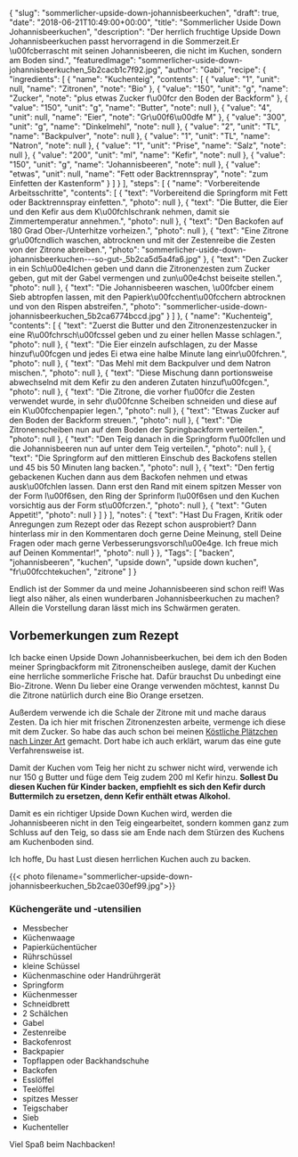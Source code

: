 {
    "slug": "sommerlicher-upside-down-johannisbeerkuchen",
    "draft": true,
    "date": "2018-06-21T10:49:00+00:00",
    "title": "Sommerlicher Uside Down Johannisbeerkuchen",
    "description": "Der herrlich fruchtige Upside Down Johannisbeerkuchen passt hervorragend in die Sommerzeit.Er \u00fcberrascht mit seinen Johannisbeeren, die nicht im Kuchen, sondern am Boden sind.",
    "featuredImage": "sommerlicher-uside-down-johannisbeerkuchen_5b2cacb1c7f92.jpg",
    "author": "Gabi",
    "recipe": {
        "ingredients": [
            {
                "name": "Kuchenteig",
                "contents": [
                    {
                        "value": "1",
                        "unit": null,
                        "name": "Zitronen",
                        "note": "Bio"
                    },
                    {
                        "value": "150",
                        "unit": "g",
                        "name": "Zucker",
                        "note": "plus etwas Zucker f\u00fcr den Boden der Backform"
                    },
                    {
                        "value": "150",
                        "unit": "g",
                        "name": "Butter",
                        "note": null
                    },
                    {
                        "value": "4",
                        "unit": null,
                        "name": "Eier",
                        "note": "Gr\u00f6\u00dfe M"
                    },
                    {
                        "value": "300",
                        "unit": "g",
                        "name": "Dinkelmehl",
                        "note": null
                    },
                    {
                        "value": "2",
                        "unit": "TL",
                        "name": "Backpulver",
                        "note": null
                    },
                    {
                        "value": "1",
                        "unit": "TL",
                        "name": "Natron",
                        "note": null
                    },
                    {
                        "value": "1",
                        "unit": "Prise",
                        "name": "Salz",
                        "note": null
                    },
                    {
                        "value": "200",
                        "unit": "ml",
                        "name": "Kefir",
                        "note": null
                    },
                    {
                        "value": "150",
                        "unit": "g",
                        "name": "Johannisbeeren",
                        "note": null
                    },
                    {
                        "value": "etwas",
                        "unit": null,
                        "name": "Fett oder Backtrennspray",
                        "note": "zum Einfetten der Kastenform"
                    }
                ]
            }
        ],
        "steps": [
            {
                "name": "Vorbereitende Arbeitsschritte",
                "contents": [
                    {
                        "text": "Vorbereitend die Springform mit Fett oder Backtrennspray einfetten.",
                        "photo": null
                    },
                    {
                        "text": "Die Butter, die Eier und den Kefir aus dem K\u00fchlschrank nehmen, damit sie Zimmertemperatur annehmen.",
                        "photo": null
                    },
                    {
                        "text": "Den  Backofen auf 180 Grad Ober-\/Unterhitze vorheizen.",
                        "photo": null
                    },
                    {
                        "text": "Eine Zitrone gr\u00fcndlich waschen, abtrocknen und mit der Zestenreibe die Zesten von der Zitrone abreiben.",
                        "photo": "sommerlicher-uside-down-johannisbeerkuchen---so-gut-_5b2ca5d5a4fa6.jpg"
                    },
                    {
                        "text": "Den Zucker in ein Sch\u00e4lchen geben und dann die Zitronenzesten zum Zucker geben, gut mit der Gabel vermengen und zun\u00e4chst beiseite stellen.",
                        "photo": null
                    },
                    {
                        "text": "Die Johannisbeeren waschen, \u00fcber einem Sieb abtropfen lassen, mit den Papierk\u00fcchent\u00fcchern abtrocknen und von den Rispen abstreifen.",
                        "photo": "sommerlicher-uside-down-johannisbeerkuchen_5b2ca6774bccd.jpg"
                    }
                ]
            },
            {
                "name": "Kuchenteig",
                "contents": [
                    {
                        "text": "Zuerst die Butter und den Zitronenzestenzucker in eine R\u00fchrsch\u00fcssel geben und zu einer hellen Masse schlagen.",
                        "photo": null
                    },
                    {
                        "text": "Die Eier einzeln aufschlagen, zu der Masse hinzuf\u00fcgen und jedes Ei etwa eine halbe Minute lang einr\u00fchren.",
                        "photo": null
                    },
                    {
                        "text": "Das Mehl mit dem Backpulver und dem Natron mischen.",
                        "photo": null
                    },
                    {
                        "text": "Diese Mischung dann portionsweise abwechselnd mit dem Kefir zu den anderen Zutaten hinzuf\u00fcgen.",
                        "photo": null
                    },
                    {
                        "text": "Die Zitrone, die vorher f\u00fcr die Zesten verwendet wurde, in sehr d\u00fcnne Scheiben schneiden und diese auf ein K\u00fcchenpapier legen.",
                        "photo": null
                    },
                    {
                        "text": "Etwas Zucker auf den Boden der Backform streuen.",
                        "photo": null
                    },
                    {
                        "text": "Die Zitronenscheiben nun auf dem Boden der Springbackform verteilen.",
                        "photo": null
                    },
                    {
                        "text": "Den Teig danach in die Springform f\u00fcllen und die Johannisbeeren nun auf unter dem Teig verteilen.",
                        "photo": null
                    },
                    {
                        "text": "Die Springform auf den mittleren Einschub des Backofens stellen und 45 bis 50 Minuten lang backen.",
                        "photo": null
                    },
                    {
                        "text": "Den fertig gebackenen Kuchen dann aus dem Backofen nehmen und etwas ausk\u00fchlen lassen. Dann erst den Rand mit einem spitzen Messer von der Form l\u00f6sen, den Ring der Sprinform l\u00f6sen und den Kuchen vorsichtig aus der Form st\u00fcrzen.",
                        "photo": null
                    },
                    {
                        "text": "Guten Appetit!",
                        "photo": null
                    }
                ]
            }
        ],
        "notes": {
            "text": "Hast Du Fragen, Kritik oder Anregungen zum Rezept oder das Rezept schon ausprobiert? Dann hinterlass mir in den Kommentaren doch gerne Deine Meinung, stell Deine Fragen oder mach gerne Verbesserungsvorschl\u00e4ge. Ich freue mich auf Deinen Kommentar!",
            "photo": null
        }
    },
    "Tags": [
        "backen",
        "johannisbeeren",
        "kuchen",
        "upside down",
        "upside down kuchen",
        "fr\u00fcchtekuchen",
        "zitrone"
    ]
}

Endlich ist der Sommer da und meine Johannisbeeren sind schon reif! Was liegt also näher, als einen wunderbaren Johannisbeerkuchen zu machen? Allein die Vorstellung daran lässt mich ins Schwärmen geraten.


## Vorbemerkungen zum Rezept

Ich backe einen Upside Down Johannisbeerkuchen, bei dem ich den Boden meiner Springbackform mit Zitronenscheiben auslege, damit der Kuchen eine herrliche  sommerliche Frische hat. Dafür brauchst Du  unbedingt eine Bio-Zitrone. Wenn Du lieber eine Orange verwenden möchtest, kannst Du die Zitrone natürlich durch eine Bio Orange ersetzen.

Außerdem verwende ich die Schale der Zitrone mit und mache daraus Zesten. Da ich hier mit frischen Zitronenzesten arbeite, vermenge ich diese mit dem Zucker. So habe das auch schon bei meinen [Köstliche Plätzchen nach Linzer Art](https://kochfokus.de/artikel/koestliche-plaetzchen-nach-linzer-art/ "Köstliche Plätzchen nach Linzer Art") gemacht. Dort habe ich auch erklärt, warum das eine gute Verfahrensweise ist.

Damit der Kuchen vom Teig her nicht zu schwer nicht wird, verwende ich nur 150 g Butter und füge dem Teig zudem 200 ml  Kefir hinzu. **Sollest Du diesen Kuchen für Kinder backen, empfiehlt es sich den Kefir durch Buttermilch zu ersetzen, denn Kefir enthält etwas Alkohol.**

Damit es ein richtiger Upside Down Kuchen wird, werden die Johannisbeeren nicht in den Teig eingearbeitet, sondern kommen ganz zum Schluss auf den Teig, so dass sie am Ende nach dem Stürzen des Kuchens am Kuchenboden sind.

Ich hoffe, Du hast Lust diesen herrlichen Kuchen auch zu backen.

{{< photo filename="sommerlicher-upside-down-johannisbeerkuchen_5b2cae030ef99.jpg">}}

### Küchengeräte und -utensilien

- Messbecher
- Küchenwaage
- Papierküchentücher
- Rührschüssel
- kleine Schüssel
- Küchenmaschine oder Handrührgerät
- Springform
- Küchenmesser
- Schneidbrett
- 2 Schälchen
- Gabel
- Zestenreibe
- Backofenrost
- Backpapier
- Topflappen oder Backhandschuhe
- Backofen
- Esslöffel
- Teelöffel
- spitzes Messer
- Teigschaber
- Sieb
- Kuchenteller


Viel Spaß beim Nachbacken!
